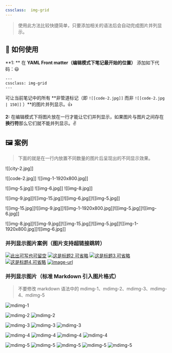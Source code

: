 ```yaml
---
cssclass:  img-grid
---
```

>使用此方法比较快捷简单，只要添加相关的语法后会自动完成图片并列显示。
## 🎃 如何使用
**1: ** 在 **YAML Front matter（编辑模式下笔记最开始的位置）**  添加如下代码：😃 

```
---
cssclass: img-grid
---
```

可让当前笔记中的所有 **非管道标记（即 `![[code-2.jpg]]` 而非 `![[code-2.jpg | 150]]` ）**的图片并列显示。👍 

**2:** 在编辑模式下将图片放在一行才能让它们并列显示，如果图片与图片之间存在**换行符**那么它们就不能并列显示。✌ 
## 🖼 案例
>下面的就是在一行内放置不同数量的图片后呈现出的不同显示效果。

![[city-2.jpg]]

![[code-2.jpg]] ![[img-1-1920x800.jpg]]

![[img-5.jpg]] ![[img-6.jpg]] ![[img-8.jpg]]

![[img-9.jpg]]![[img-15.jpg]]![[img-6.jpg]]![[img-5.jpg]] 

![[img-15.jpg]]![[img-9.jpg]]![[img-1-1920x800.jpg]]![[img-5.jpg]]![[img-6.jpg]]

![[img-8.jpg]]![[img-9.jpg]]![[img-15.jpg]]![[img-5.jpg]]![[img-1-1920x800.jpg]]![[img-6.jpg]]

### 并列显示图片案例（图片支持超链接跳转）
[![此出可写也可留空](https://gitee.com/iEchoxu/obsidian_orange/raw/master/images/obsidian-img.png "这是标题1")](https://gitee.com/iEchoxu/obsidian_orange) [![](https://gitee.com/iEchoxu/obsidian_orange/raw/master/images/darktheme.png "这是标题2,可省略")](https://gitee.com/iEchoxu/obsidian_orange) [![](https://gitee.com/iEchoxu/obsidian_orange/raw/master/images/obsidian-img1.png "这是标题3,可省略")](https://gitee.com/iEchoxu/obsidian_orange) [![](https://gitee.com/iEchoxu/obsidian_orange/raw/master/images/fenlan11.png "这是标题4,可省略")](https://gitee.com/iEchoxu/obsidian_orange)  [![image-url](https://gitee.com/iEchoxu/obsidian_orange/raw/master/images/obsidian-hblock.png "这是标题5,可省略")](https://gitee.com/iEchoxu/obsidian_orange)
### 并列显示图片（标准 Markdown 引入图片格式）
> 不要修改 markdown 语法中的 mdimg-1、mdimg-2、mdimg-3、mdimg-4、mdimg-5 

![mdimg-1](https://gitee.com/iEchoxu/obsidian_orange/raw/master/images/inbox.png  "一行显示一张图片") 

![mdimg-2](https://gitee.com/iEchoxu/obsidian_orange/raw/master/images/obsidian-img.png  "并列显示两张图片")
![mdimg-2](https://gitee.com/iEchoxu/obsidian_orange/raw/master/images/darktheme.png "并列显示两张图片")

![mdimg-3](https://gitee.com/iEchoxu/obsidian_orange/raw/master/images/obsidian-img.png "并列显示三张图片")
![mdimg-3](https://gitee.com/iEchoxu/obsidian_orange/raw/master/images/darktheme.png "并列显示三张图片")
![mdimg-3](https://gitee.com/iEchoxu/obsidian_orange/raw/master/images/obsidian-img1.png "并列显示三张图片")


![mdimg-4](https://gitee.com/iEchoxu/obsidian_orange/raw/master/images/obsidian-img.png "并列显示四张图片")
![mdimg-4](https://gitee.com/iEchoxu/obsidian_orange/raw/master/images/darktheme.png "并列显示四张图片")
![mdimg-4](https://gitee.com/iEchoxu/obsidian_orange/raw/master/images/obsidian-hblock.png "并列显示四张图片")
![mdimg-4](https://gitee.com/iEchoxu/obsidian_orange/raw/master/images/fenlan11.png "并列显示四张图片")


![mdimg-5](https://gitee.com/iEchoxu/obsidian_orange/raw/master/images/obsidian-img.png "并列显示五张图片")
![mdimg-5](https://gitee.com/iEchoxu/obsidian_orange/raw/master/images/darktheme.png "并列显示五张图片")
![mdimg-5](https://gitee.com/iEchoxu/obsidian_orange/raw/master/images/inbox.png "并列显示五张图片")
![mdimg-5](https://gitee.com/iEchoxu/obsidian_orange/raw/master/images/fenlan11.png "并列显示五张图片")
![mdimg-5](https://gitee.com/iEchoxu/obsidian_orange/raw/master/images/obsidian-hblock.png "并列显示五张图片")



